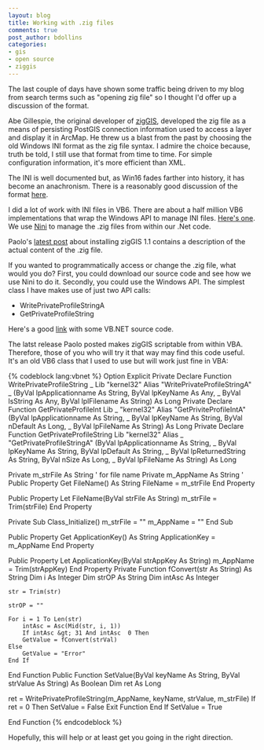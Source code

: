 ```yaml
---
layout: blog
title: Working with .zig files
comments: true
post_author: bdollins
categories:
- gis
- open source
- ziggis
---
```


The last couple of days have shown some traffic being driven to my blog from search terms such as "opening zig file" so I thought I'd offer up a discussion of the format.

Abe Gillespie, the original developer of <a href="http://code.google.com/p/ziggis">zigGIS</a>, developed the zig file as a means of persisting PostGIS connection information used to access a layer and display it in ArcMap. He threw us a blast from the past by choosing the old Windows INI format as the zig file syntax. I admire the choice because, truth be told, I still use that format from time to time. For simple configuration information, it's more efficient than XML.<!--more-->

The INI is well documented but, as Win16 fades farther into history, it has become an anachronism. There is a reasonably good discussion of the format <a href="http://en.wikipedia.org/wiki/INI_file">here</a>.

I did a lot of work with INI files in VB6. There are about a half million VB6 implementations that wrap the Windows API to manage INI files. <a href="http://www.andreavb.com/tip080005.html">Here's one</a>. We use <a href="http://nini.sourceforge.net/">Nini</a> to manage the .zig files from within our .Net code.

Paolo's <a href="http://www.paolocorti.net/public/wordpress/index.php/2007/02/14/installing-ziggis-11-for-connecting-arcmap-to-postgis-layers/">latest post</a> about installing zigGIS 1.1 contains a description of the actual content of the .zig file.

If you wanted to programmatically access or change the .zig file, what would you do? First, you could download our source code and see how we use Nini to do it. Secondly, you could use the Windows API. The simplest class I have makes use of just two API calls:
<ul>
	<li>WritePrivateProfileStringA</li>
	<li>GetPrivateProfileString</li>
</ul>

Here's a good <a href="http://www.developer.com/net/vb/article.php/3287991">link</a> with some VB.NET source code.

The latst release Paolo posted makes zigGIS scriptable from within VBA. Therefore, those of you who will try it that way may find this code useful. It's an old VB6 class that I used to use but will work just fine in VBA:

{% codeblock lang:vbnet %}
Option Explicit
Private Declare Function WritePrivateProfileString _
    Lib "kernel32" Alias "WritePrivateProfileStringA" _
        (ByVal lpApplicationname As String, ByVal lpKeyName As Any, _
            ByVal lsString As Any, ByVal lplFilename As String) As Long
Private Declare Function GetPrivateProfileInt Lib _
    "kernel32" Alias "GetPriviteProfileIntA" (ByVal lpApplicationname As String, _
        ByVal lpKeyName As String, ByVal nDefault As Long, _
            ByVal lpFileName As String) As Long
Private Declare Function GetPrivateProfileString Lib "kernel32" Alias _
    "GetPrivateProfileStringA" (ByVal lpApplicationname As String, _
        ByVal lpKeyName As String, ByVal lpDefault As String, _
            ByVal lpReturnedString As String, ByVal nSize As Long, _
                ByVal lpFileName As String) As Long

Private m_strFile As String ' for file name
Private m_AppName As String '
Public Property Get FileName() As String
    FileName = m_strFile
End Property

Public Property Let FileName(ByVal strFile As String)
    m_strFile = Trim(strFile)
End Property

Private Sub Class_Initialize()
    m_strFile = ""
    m_AppName = ""
End Sub

Public Property Get ApplicationKey() As String
    ApplicationKey = m_AppName
End Property

Public Property Let ApplicationKey(ByVal strAppKey As String)
    m_AppName = Trim(strAppKey)
End Property
Private Function fConvert(str As String) As String
Dim i As Integer
Dim strOP As String
Dim intAsc As Integer

    str = Trim(str)
    
    strOP = ""
    
    For i = 1 To Len(str)
        intAsc = Asc(Mid(str, i, 1))
        If intAsc &gt; 31 And intAsc  0 Then
        GetValue = fConvert(strVal)
    Else
        GetValue = "Error"
    End If
End Function
Public Function SetValue(ByVal keyName As String, ByVal strValue As String) As Boolean
Dim ret As Long

ret = WritePrivateProfileString(m_AppName, keyName, strValue, m_strFile)
If ret = 0 Then
    SetValue = False
    Exit Function
End If
SetValue = True

End Function
{% endcodeblock %}

Hopefully, this will help or at least get you going in the right direction.